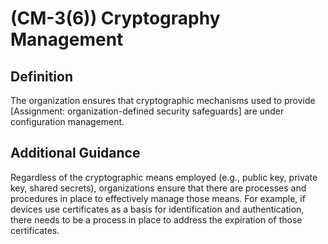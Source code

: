 
# (CM-3(6)) Cryptography Management

## Definition

The organization ensures that cryptographic mechanisms used to provide [Assignment: organization-defined security safeguards] are under configuration management.

## Additional Guidance

Regardless of the cryptographic means employed (e.g., public key, private key, shared secrets), organizations ensure that there are processes and procedures in place to effectively manage those means. For example, if devices use certificates as a basis for identification and authentication, there needs to be a process in place to address the expiration of those certificates.
